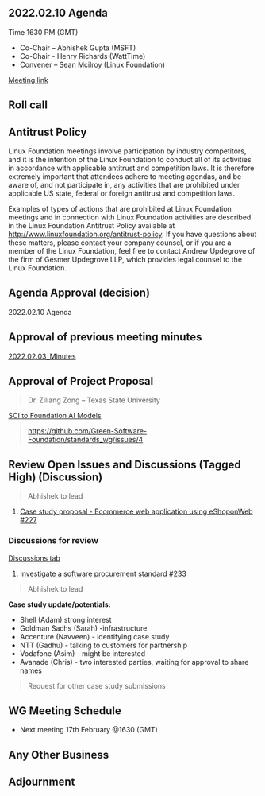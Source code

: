 ## 2022.02.10 Agenda

Time 1630 PM (GMT)

- Co-Chair – Abhishek Gupta (MSFT)
- Co-Chair - Henry Richards (WattTime)
- Convener – Sean Mcilroy (Linux Foundation)

[Meeting link](https://zoom.us/j/97813672712?pwd=MkRpUzczUmQ5QVFQb3pheEpDa05tUT09)

## Roll call
  
## Antitrust Policy
Linux Foundation meetings involve participation by industry competitors, and it is the intention of the Linux Foundation to conduct 
all of its activities in accordance with applicable antitrust and competition laws. 
It is therefore extremely important that attendees adhere to meeting agendas, and be aware of, and not participate in, any activities 
that are prohibited under applicable US state, federal or foreign antitrust and competition laws.

Examples of types of actions that are prohibited at Linux Foundation meetings and in connection with Linux Foundation activities are 
described in the Linux Foundation Antitrust Policy available at http://www.linuxfoundation.org/antitrust-policy. 
If you have questions about these matters, please contact your company counsel, or if you are a member of the Linux Foundation, 
feel free to contact Andrew Updegrove of the firm of Gesmer Updegrove LLP, which provides legal counsel to the Linux Foundation.
  
## Agenda Approval (decision) 
2022.02.10 Agenda
  
## Approval of previous meeting minutes
[2022.02.03_Minutes](https://github.com/Green-Software-Foundation/standards_wg/blob/main/Agenda_Minutes/2022.02.03_minutes.md)

## Approval of Project Proposal

> Dr. Ziliang Zong – Texas State University

[SCI to Foundation AI Models](https://docs.google.com/document/d/16bcRAyN9ZxVKNf1GkaIbDJXnxvIo7Goe/edit)

> https://github.com/Green-Software-Foundation/standards_wg/issues/4


## Review Open Issues and Discussions (Tagged High) (Discussion)

> Abhishek to lead

1. [Case study proposal - Ecommerce web application using eShoponWeb #227](https://github.com/Green-Software-Foundation/software_carbon_intensity/issues/227)

### Discussions for review

[Discussions tab](https://github.com/Green-Software-Foundation/software_carbon_intensity/discussions)

1. [Investigate a software procurement standard #233](https://github.com/Green-Software-Foundation/software_carbon_intensity/discussions/233)

> Abhishek to lead

**Case study update/potentials:**
- Shell (Adam) strong interest
- Goldman Sachs (Sarah) -infrastructure
- Accenture (Navveen) - identifying case study
- NTT (Gadhu) - talking to customers for partnership
- Vodafone (Asim) - might be interested
- Avanade (Chris) - two interested parties, waiting for approval to share names

> Request for other case study submissions

## WG Meeting Schedule

- Next meeting 17th February @1630 (GMT) 

## Any Other Business

## Adjournment
